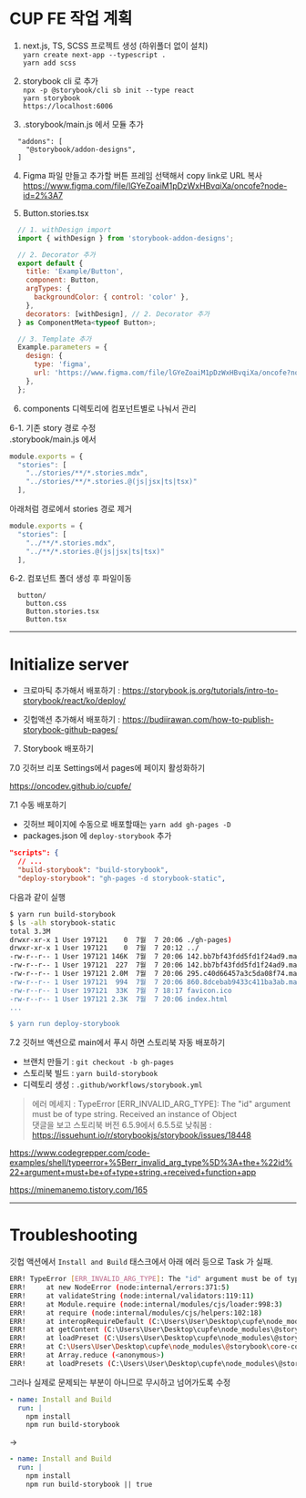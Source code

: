 # CUP FE 작업 계획

1. next.js, TS, SCSS 프로젝트 생성 (하위폴더 없이 설치)  
  `yarn create next-app --typescript .`  
  `yarn add scss`

2. storybook cli 로 추가  
  `npx -p @storybook/cli sb init --type react`  
  `yarn storybook`  
  `https://localhost:6006`

3. .storybook/main.js 에서 모듈 추가
```
  "addons": [
    "@storybook/addon-designs",
  ]
```

4. Figma 파일 만들고 추가할 버튼 프레임 선택해서 copy link로 URL 복사  
  https://www.figma.com/file/lGYeZoaiM1pDzWxHBvqiXa/oncofe?node-id=2%3A7

5. Button.stories.tsx
```js
  // 1. withDesign import
  import { withDesign } from 'storybook-addon-designs';

  // 2. Decorator 추가
  export default {
    title: 'Example/Button',
    component: Button,
    argTypes: {
      backgroundColor: { control: 'color' },
    },
    decorators: [withDesign], // 2. Decorator 추가
  } as ComponentMeta<typeof Button>;

  // 3. Template 추가
  Example.parameters = {
    design: {
      type: 'figma',
      url: 'https://www.figma.com/file/lGYeZoaiM1pDzWxHBvqiXa/oncofe?node-id=2%3A7',
    },
  };
```

6. components 디렉토리에 컴포넌트별로 나눠서 관리

6-1. 기존 story 경로 수정  
  .storybook/main.js 에서 

  ```js
  module.exports = {
    "stories": [
      "../stories/**/*.stories.mdx",
      "../stories/**/*.stories.@(js|jsx|ts|tsx)"
    ],
  ```

  아래처럼 경로에서 stories 경로 제거 

  ```js
  module.exports = {
    "stories": [
      "../**/*.stories.mdx",
      "../**/*.stories.@(js|jsx|ts|tsx)"
    ],
  ```

6-2. 컴포넌트 폴더 생성 후 파일이동
```
  button/
    button.css
    Button.stories.tsx
    Button.tsx
```

---

# Initialize server


- 크로마틱 추가해서 배포하기 : https://storybook.js.org/tutorials/intro-to-storybook/react/ko/deploy/

- 깃헙액션 추가해서 배포하기 : https://budiirawan.com/how-to-publish-storybook-github-pages/

7. Storybook 배포하기 

7.0 깃허브 리포 Settings에서 pages에 페이지 활성화하기

https://oncodev.github.io/cupfe/


7.1 수동 배포하기
- 깃허브 페이지에 수동으로 배포할때는 `yarn add gh-pages -D`
- packages.json 에 `deploy-storybook` 추가

```json
"scripts": {
  // ...
  "build-storybook": "build-storybook",
  "deploy-storybook": "gh-pages -d storybook-static",
```

다음과 같이 실행

```bash
$ yarn run build-storybook
$ ls -alh storybook-static
total 3.3M
drwxr-xr-x 1 User 197121    0  7월  7 20:06 ./gh-pages)
drwxr-xr-x 1 User 197121    0  7월  7 20:12 ../
-rw-r--r-- 1 User 197121 146K  7월  7 20:06 142.bb7bf43fdd5fd1f24ad9.manager.bundle.js
-rw-r--r-- 1 User 197121  227  7월  7 20:06 142.bb7bf43fdd5fd1f24ad9.manager.bundle.js.LICENSE.txt
-rw-r--r-- 1 User 197121 2.0M  7월  7 20:06 295.c40d66457a3c5da08f74.manager.bundle.js0.2".
-rw-r--r-- 1 User 197121  994  7월  7 20:06 860.8dcebab9433c411ba3ab.manager.bundle.js
-rw-r--r-- 1 User 197121  33K  7월  7 18:17 favicon.ico
-rw-r--r-- 1 User 197121 2.3K  7월  7 20:06 index.html
...

$ yarn run deploy-storybook
```

7.2 깃허브 액션으로 main에서 푸시 하면 스토리북 자동 배포하기

- 브랜치 만들기 : `git checkout -b gh-pages`
- 스토리북 빌드 : `yarn build-storybook`
- 디렉토리 생성 : `.github/workflows/storybook.yml`


> 에러 메세지 : TypeError [ERR_INVALID_ARG_TYPE]: The "id" argument must be of type string. Received an instance of Object  
> 댓글을 보고 스토리북 버전 6.5.9에서 6.5.5로 낮춰봄 : https://issuehunt.io/r/storybookjs/storybook/issues/18448

https://www.codegrepper.com/code-examples/shell/typeerror+%5Berr_invalid_arg_type%5D%3A+the+%22id%22+argument+must+be+of+type+string.+received+function+app

https://minemanemo.tistory.com/165

---
# Troubleshooting
깃헙 액션에서 `Install and Build` 태스크에서 아래 에러 등으로 Task 가 실패.

```bash
ERR! TypeError [ERR_INVALID_ARG_TYPE]: The "id" argument must be of type string. Received an instance of Object
ERR!     at new NodeError (node:internal/errors:371:5)
ERR!     at validateString (node:internal/validators:119:11)
ERR!     at Module.require (node:internal/modules/cjs/loader:998:3)
ERR!     at require (node:internal/modules/cjs/helpers:102:18)
ERR!     at interopRequireDefault (C:\Users\User\Desktop\cupfe\node_modules\@storybook\core-common\dist\cjs\presets.js:178:16)
ERR!     at getContent (C:\Users\User\Desktop\cupfe\node_modules\@storybook\core-common\dist\cjs\presets.js:194:10)
ERR!     at loadPreset (C:\Users\User\Desktop\cupfe\node_modules\@storybook\core-common\dist\cjs\presets.js:203:20)
ERR!     at C:\Users\User\Desktop\cupfe\node_modules\@storybook\core-common\dist\cjs\presets.js:256:18
ERR!     at Array.reduce (<anonymous>)
ERR!     at loadPresets (C:\Users\User\Desktop\cupfe\node_modules\@storybook\core-common\dist\cjs\presets.js:255:18)
```

그러나 실제로 문제되는 부분이 아니므로 무시하고 넘어가도록 수정

```yaml
- name: Install and Build
  run: |
    npm install
    npm run build-storybook
```

->

```yaml
- name: Install and Build
  run: |
    npm install
    npm run build-storybook || true
```

